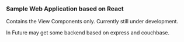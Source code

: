 <h3>Sample Web Application based on React</h3>
Contains the View Components only. 
Currently still under development.

In Future may get some backend based on express and couchbase.